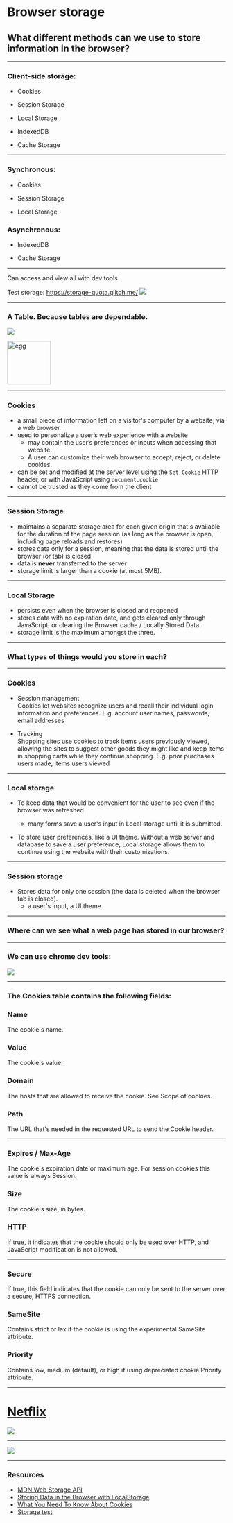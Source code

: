 # Browser storage
## What different methods can we use to store information in the browser?

---

### Client-side storage:
- Cookies
- Session Storage
- Local Storage
- IndexedDB

- Cache Storage

----

### Synchronous:
- Cookies
- Session Storage

- Local Storage

### Asynchronous:
- IndexedDB

- Cache Storage

----

Can access and view all with dev tools

Test storage:
https://storage-quota.glitch.me/
![](https://media.giphy.com/media/N35rW3vRNeaDC/giphy.gif)

---

### A Table. Because tables are dependable.
![](https://i.imgur.com/My29LQa.png)



<img src="https://external-content.duckduckgo.com/iu/?u=https%3A%2F%2Ftse1.mm.bing.net%2Fth%3Fid%3DOIP.XKgTeEMEUB6Elu0KoaUhjgHaHa%26pid%3DApi&f=1" width="100" alt="egg" />


----

### Cookies
- a small piece of information left on a visitor's computer by a website, via a web browser
- used to personalize a user’s web experience with a website
    - may contain the user’s preferences or inputs when accessing that website. 
    - A user can customize their web browser to accept, reject, or delete cookies.
- can be set and modified at the server level using the `Set-Cookie` HTTP header, or with JavaScript using `document.cookie`
- cannot be trusted as they come from the client

----

### Session Storage 
- maintains a separate storage area for each given origin that's available for the duration of the page session (as long as the browser is open, including page reloads and restores)
- stores data only for a session, meaning that the data is stored until the browser (or tab) is closed.
- data is **never** transferred to the server
- storage limit is larger than a cookie (at most 5MB).

----

### Local Storage 
- persists even when the browser is closed and reopened
- stores data with no expiration date, and gets cleared only through JavaScript, or clearing the Browser cache / Locally Stored Data.
- storage limit is the maximum amongst the three.

---

### What types of things would you store in each?

----

### Cookies

* Session management  
Cookies let websites recognize users and recall their individual login information and preferences.
E.g. account user names, passwords, email addresses

* Tracking  
Shopping sites use cookies to track items users previously viewed, allowing the sites to suggest other goods they might like and keep items in shopping carts while they continue shopping.
E.g.  prior purchases users made, items users viewed 

<!-- 
* Personalization  
Customized advertising is the main way cookies are used to personalize our sessions. We may view certain items or parts of a site, and cookies use this data to help build targeted ads that you might enjoy.
E.g.  items users searched for
 -->
<!-- * A cookie typically contains two bits of data: a unique ID for each user, and a site name.

* To validate their users’ identities
  * account user names and passwords
  * email addresses

* To customize or adjust user experience
  * prior purchases users made
  * items users viewed -->

----

### Local storage
* To keep data that would be convenient for the user to see even if the browser was refreshed
  * many forms save a user's input in Local storage until it is submitted.

* To store user preferences, like a UI theme. Without a web server and database to save a user preference, Local storage allows them to continue using the website with their customizations.

----

### Session storage

* Stores data for only one session (the data is deleted when the browser tab is closed).
  * a user's input, a UI theme


---

### Where can we see what a web page has stored in our browser?

----

### We can use chrome dev tools:
![](https://i.imgur.com/nWe3zwS.png)

----

### The Cookies table contains the following fields:
### Name 
The cookie's name.
### Value
The cookie's value.
### Domain 
The hosts that are allowed to receive the cookie. See Scope of cookies.
### Path
The URL that's needed in the requested URL  to send the Cookie header.

----

### Expires / Max-Age
The cookie's expiration date or maximum age.  For session cookies this value is always Session.
### Size 
The cookie's size, in bytes.
### HTTP 
If true, it indicates that the cookie should only be used over HTTP, and JavaScript modification is not allowed. 

----

### Secure
If true, this field indicates that the cookie can only be sent to the server over a secure, HTTPS connection. 
### SameSite 
Contains strict or lax if the cookie is using the experimental SameSite attribute.
### Priority 
Contains low, medium (default), or high if using depreciated cookie Priority attribute.

----

# [Netflix](https://www.netflix.com/browse)
![](https://media.giphy.com/media/3oz8xsh9xomfOvCnuw/giphy.gif)

----

![](https://media.giphy.com/media/hUKiV16tVhRA8wLgQ9/giphy.gif)

---

### Resources
- [MDN Web Storage API](https://developer.mozilla.org/en-US/docs/Web/API/Web_Storage_API)
- [Storing Data in the Browser with LocalStorage](https://stackabuse.com/storing-data-in-the-browser-with-localstorage/)
- [What You Need To Know About Cookies](https://.norton.com/norton-blog/2015/07/what_you_need_tokno.html#:~:text=A%20cookie%20is%20a%20small,user%2C%20and%20a%20site%20name.&text=Cookies%20are%20simply%20data%20files%20and%20not%20programs.)
- [Storage test](https://storage-quota.glitch.me/)
